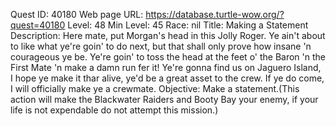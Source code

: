 Quest ID: 40180
Web page URL: https://database.turtle-wow.org/?quest=40180
Level: 48
Min Level: 45
Race: nil
Title: Making a Statement
Description: Here mate, put Morgan's head in this Jolly Roger. Ye ain't about to like what ye're goin' to do next, but that shall only prove how insane 'n courageous ye be. Ye're goin' to toss the head at the feet o' the Baron 'n the First Mate 'n make a damn run fer it! Ye're gonna find us on Jaguero Island, I hope ye make it thar alive, ye'd be a great asset to the crew. If ye do come, I will officially make ye a crewmate.
Objective: Make a statement.(This action will make the Blackwater Raiders and Booty Bay your enemy, if your life is not expendable do not attempt this mission.)
